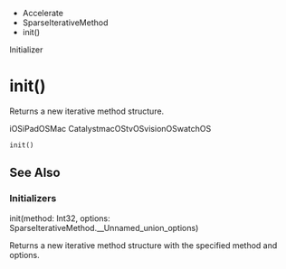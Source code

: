 

- Accelerate
- SparseIterativeMethod
-  init() 

Initializer

# init()

Returns a new iterative method structure.

iOSiPadOSMac CatalystmacOStvOSvisionOSwatchOS

``` source
init()
```

## See Also

### Initializers

init(method: Int32, options: SparseIterativeMethod.__Unnamed_union_options)

Returns a new iterative method structure with the specified method and options.

